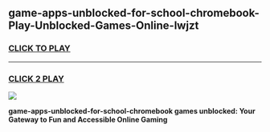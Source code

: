 
## game-apps-unblocked-for-school-chromebook-Play-Unblocked-Games-Online-lwjzt
<h3>
<a href="https://premium76.site?title=game-apps-unblocked-for-school-chromebook&ref=24A">CLICK TO PLAY</a></h3>
<hr>

<h3>
<a href="https://premium76.site?title=game-apps-unblocked-for-school-chromebook&ref=24A">CLICK 2 PLAY</a>
  
</h3>

<a href="https://premium76.site?title=game-apps-unblocked-for-school-chromebook&ref=24A"><img src="https://clearcache.store/games.png"></a>


**game-apps-unblocked-for-school-chromebook games unblocked: Your Gateway to Fun and Accessible Online Gaming**
